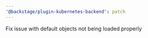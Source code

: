 ```yaml
---
'@backstage/plugin-kubernetes-backend': patch
---
```


Fix issue with default objects not being loaded properly
